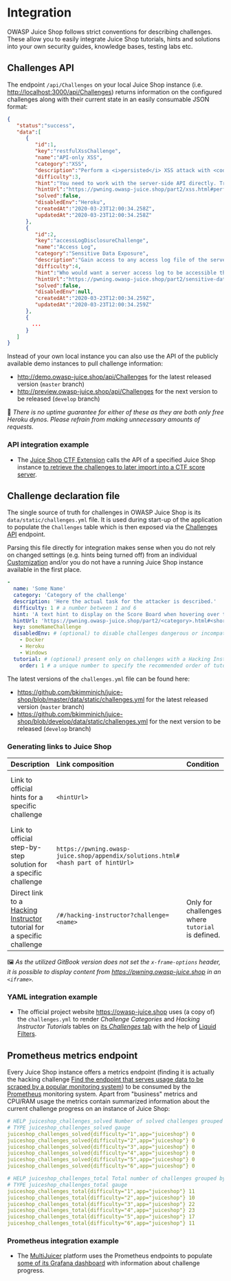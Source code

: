 # Integration

OWASP Juice Shop follows strict conventions for describing challenges.
These allow you to easily integrate Juice Shop tutorials, hints and
solutions into your own security guides, knowledge bases, testing labs
etc.

## Challenges API

The endpoint `/api/Challenges` on your local Juice Shop instance (i.e.
<http://localhost:3000/api/Challenges>) returns information on the
configured challenges along with their current state in an easily
consumable JSON format:

```json
{
   "status":"success",
   "data":[
      {
         "id":1,
         "key":"restfulXssChallenge",
         "name":"API-only XSS",
         "category":"XSS",
         "description":"Perform a <i>persisted</i> XSS attack with <code>&lt;iframe src=\"javascript:alert(`xss`)\"&gt;</code> without using the frontend application at all. <em>(This challenge is <strong>not available</strong> on Heroku!)</em>",
         "difficulty":3,
         "hint":"You need to work with the server-side API directly. Try different HTTP verbs on different entities exposed through the API.",
         "hintUrl":"https://pwning.owasp-juice.shop/part2/xss.html#perform-a-persisted-xss-attack-without-using-the-frontend-application-at-all",
         "solved":false,
         "disabledEnv":"Heroku",
         "createdAt":"2020-03-23T12:00:34.258Z",
         "updatedAt":"2020-03-23T12:00:34.258Z"
      },
      {
         "id":2,
         "key":"accessLogDisclosureChallenge",
         "name":"Access Log",
         "category":"Sensitive Data Exposure",
         "description":"Gain access to any access log file of the server.",
         "difficulty":4,
         "hint":"Who would want a server access log to be accessible through a web application?",
         "hintUrl":"https://pwning.owasp-juice.shop/part2/sensitive-data-exposure.html#gain-access-to-any-access-log-file-of-the-server",
         "solved":false,
         "disabledEnv":null,
         "createdAt":"2020-03-23T12:00:34.259Z",
         "updatedAt":"2020-03-23T12:00:34.259Z"
      },
      {
        ...
      }
   ]
}
```

Instead of your own local instance you can also use the API of the
publicly available demo instances to pull challenge information:

* <http://demo.owasp-juice.shop/api/Challenges> for the latest released
  version (`master` branch)
* <http://preview.owasp-juice.shop/api/Challenges> for the next version
  to be released (`develop` branch)

🚨 _There is no uptime guarantee for either of these as they are both
only free Heroku dynos. Please refrain from making unnecessary amounts
of requests._

### API integration example

* The
  [Juice Shop CTF Extension](https://www.npmjs.com/package/juice-shop-ctf-cli)
  calls the API of a specified Juice Shop instance
  [to retrieve the challenges to later import into a CTF score server](../part1/ctf.md#generating-challenge-import-files-with-juice-shop-ctf-cli).

## Challenge declaration file

The single source of truth for challenges in OWASP Juice Shop is its
`data/static/challenges.yml` file. It is used during start-up of the
application to populate the `Challenges` table which is then exposed via
the [Challenges API](#challenges-api) endpoint.

Parsing this file directly for integration makes sense when you do not
rely on changed settings (e.g. hints being turned off) from an
individual [Customization](../part1/customization.md#customization)
and/or you do not have a running Juice Shop instance available in the
first place.

```yaml
-
  name: 'Some Name'
  category: 'Category of the challenge'
  description: 'Here the actual task for the attacker is described.'
  difficulty: 1 # a number between 1 and 6
  hint: 'A text hint to display on the Score Board when hovering over the challenge'
  hintUrl: 'https://pwning.owasp-juice.shop/part2/<category>.html#<shortened description>'
  key: someNameChallenge
  disabledEnv: # (optional) to disable challenges dangerous or incompatible in certain environments
    - Docker
    - Heroku
    - Windows
  tutorial: # (optional) present only on challenges with a Hacking Instructor tutorial
    order: 1 # a unique number to specify the recommended order of tutorials
```

The latest versions of the `challenges.yml` file can be found here:

* <https://github.com/bkimminich/juice-shop/blob/master/data/static/challenges.yml>
  for the latest released version (`master` branch)
* <https://github.com/bkimminich/juice-shop/blob/develop/data/static/challenges.yml>
  for the next version to be released (`develop` branch)

### Generating links to Juice Shop

| Description                                                                                                        | Link composition                                                                 | Condition                                        | Examples                                                                                                                                                                                   |
|:-------------------------------------------------------------------------------------------------------------------|:---------------------------------------------------------------------------------|:-------------------------------------------------|:-------------------------------------------------------------------------------------------------------------------------------------------------------------------------------------------|
| Link to official hints for a specific challenge                                                                    | `<hintUrl>`                                                                      |                                                  | <https://pwning.owasp-juice.shop/part2/score-board.html#find-the-carefully-hidden-score-board-page> or <https://pwning.owasp-juice.shop/part2/xss.html#perform-a-dom-xss-attack>           |
| Link to official step-by-step solution for a specific challenge                                                    | `https://pwning.owasp-juice.shop/appendix/solutions.html#<hash part of hintUrl>` |                                                  | <https://pwning.owasp-juice.shop/appendix/solutions.html#find-the-carefully-hidden-score-board-page> or <https://pwning.owasp-juice.shop/appendix/solutions.html#perform-a-dom-xss-attack> |
| Direct link to a [Hacking Instructor](../part1/challenges.md#hacking-instructor) tutorial for a specific challenge | `/#/hacking-instructor?challenge=<name>`                                         | Only for challenges where `tutorial` is defined. | <http://localhost:3000/#/hacking-instructor?challenge=Score%20Board> or <http://preview.owasp-juice.shop/#/hacking-instructor?challenge=DOM%20XSS>                                         |

🖼️ _As the utilized GitBook version does not set the
`x-frame-options` header, it is possible to display content from
<https://pwning.owasp-juice.shop> in an `<iframe>`._

### YAML integration example

* The official project website <https://owasp-juice.shop> uses (a copy
  of) the `challenges.yml` to render _Challenge Categories_ and _Hacking
  Instructor Tutorials_ tables on
  [its _Challenges_ tab](https://owasp.org/www-project-juice-shop/#div-challenges)
  with the help of
  [Liquid Filters](https://jekyllrb.com/docs/liquid/filters/).

## Prometheus metrics endpoint

Every Juice Shop instance offers a metrics endpoint (finding it is
actually the hacking challenge
[Find the endpoint that serves usage data to be scraped by a popular monitoring system](../part2/sensitive-data-exposure.md#find-the-endpoint-that-serves-usage-data-to-be-scraped-by-a-popular-monitoring-system))
to be consumed by the [Prometheus](https://prometheus.io/) monitoring
system. Apart from "business" metrics and CPU/RAM usage the metrics
contain summarized information about the current challenge progress on
an instance of Juice Shop:

```yaml
# HELP juiceshop_challenges_solved Number of solved challenges grouped by difficulty.
# TYPE juiceshop_challenges_solved gauge
juiceshop_challenges_solved{difficulty="1",app="juiceshop"} 0
juiceshop_challenges_solved{difficulty="2",app="juiceshop"} 0
juiceshop_challenges_solved{difficulty="3",app="juiceshop"} 0
juiceshop_challenges_solved{difficulty="4",app="juiceshop"} 0
juiceshop_challenges_solved{difficulty="5",app="juiceshop"} 0
juiceshop_challenges_solved{difficulty="6",app="juiceshop"} 0

# HELP juiceshop_challenges_total Total number of challenges grouped by difficulty.
# TYPE juiceshop_challenges_total gauge
juiceshop_challenges_total{difficulty="1",app="juiceshop"} 11
juiceshop_challenges_total{difficulty="2",app="juiceshop"} 10
juiceshop_challenges_total{difficulty="3",app="juiceshop"} 22
juiceshop_challenges_total{difficulty="4",app="juiceshop"} 23
juiceshop_challenges_total{difficulty="5",app="juiceshop"} 17
juiceshop_challenges_total{difficulty="6",app="juiceshop"} 11
```

### Prometheus integration example

* The [MultiJuicer](https://github.com/iteratec/multi-juicer) platform
  uses the Prometheus endpoints to populate
  [some of its Grafana dashboard](trainers.md#hosting-individual-instances-for-multiple-users)
  with information about challenge progress.

